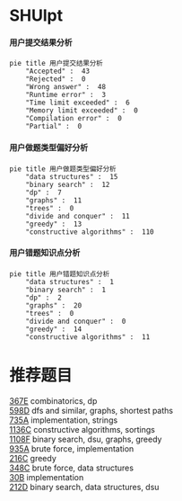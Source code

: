 # SHUlpt

<!-- tabs:start -->



#### **用户提交结果分析**

```mermaid
pie title 用户提交结果分析
    "Accepted" :  43
    "Rejected" :  0
    "Wrong answer" :  48
    "Runtime error" :  3
    "Time limit exceeded" :  6
    "Memory limit exceeded" :  0
    "Compilation error" :  0
    "Partial" :  0
```

#### **用户做题类型偏好分析**

```mermaid
pie title 用户做题类型偏好分析
    "data structures" :  15
    "binary search" :  12
    "dp" :  7
    "graphs" :  11
    "trees" :  0
    "divide and conquer" :  11
    "greedy" :  13
    "constructive algorithms" :  110
```
#### **用户错题知识点分析**

```mermaid
pie title 用户错题知识点分析
    "data structures" :  1
    "binary search" :  1
    "dp" :  2
    "graphs" :  20
    "trees" :  0
    "divide and conquer" :  0
    "greedy" :  14
    "constructive algorithms" :  11
```



<!-- tabs:end -->
# 推荐题目
[367E](https://codeforces.com/contest/367/problem/E)		combinatorics,
                        dp		  
[598D](https://codeforces.com/contest/598/problem/D)		dfs and similar,
                        graphs,
                        shortest paths		  
[735A](https://codeforces.com/contest/735/problem/A)		implementation,
                        strings		  
[1136C](https://codeforces.com/contest/1136/problem/C)		constructive algorithms,
                        sortings		  
[1108F](https://codeforces.com/contest/1108/problem/F)		binary search,
                        dsu,
                        graphs,
                        greedy		  
[935A](https://codeforces.com/contest/935/problem/A)		brute force,
                        implementation		  
[216C](https://codeforces.com/contest/216/problem/C)		greedy		  
[348C](https://codeforces.com/contest/348/problem/C)		brute force,
                        data structures		  
[30B](https://codeforces.com/contest/30/problem/B)		implementation		  
[212D](https://codeforces.com/contest/212/problem/D)		binary search,
                        data structures,
                        dsu		  
